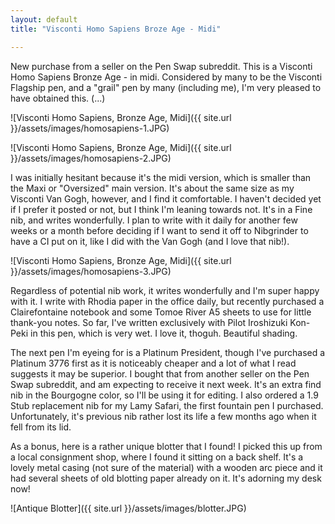 ```yaml
---
layout: default
title: "Visconti Homo Sapiens Broze Age - Midi"

---
```


New purchase from a seller on the Pen Swap subreddit.  This is a Visconti Homo Sapiens Bronze Age - in midi.  Considered by many to be the Visconti Flagship pen, and a "grail" pen by many (including me), I'm very pleased to have obtained this. (...)

![Visconti Homo Sapiens, Bronze Age, Midi]({{ site.url }}/assets/images/homosapiens-1.JPG)

<!--more-->

![Visconti Homo Sapiens, Bronze Age, Midi]({{ site.url }}/assets/images/homosapiens-2.JPG)

I was initially hesitant because it's the midi version, which is smaller than the Maxi or "Oversized" main version.  It's about the same size as my Visconti Van Gogh, however, and I find it comfortable.  I haven't decided yet if I prefer it posted or not, but I think I'm leaning towards not.  It's in a Fine nib, and writes wonderfully.  I plan to write with it daily for another few weeks or a month before deciding if I want to send it off to Nibgrinder to have a CI put on it, like I did with the Van Gogh (and I love that nib!).

![Visconti Homo Sapiens, Bronze Age, Midi]({{ site.url }}/assets/images/homosapiens-3.JPG)

Regardless of potential nib work, it writes wonderfully and I'm super happy with it.  I write with Rhodia paper in the office daily, but recently purchased a Clairefontaine notebook and some Tomoe River A5 sheets to use for little thank-you notes.  So far, I've written exclusively with Pilot Iroshizuki Kon-Peki in this pen, which is very wet.  I love it, thoguh.  Beautiful shading.

The next pen I'm eyeing for is a Platinum President, though I've purchased a Platinum 3776 first as it is noticeably cheaper and a lot of what I read suggests it may be superior.  I bought that from another seller on the Pen Swap subreddit, and am expecting to receive it next week.  It's an extra find nib in the Bourgogne color, so I'll be using it for editing.  I also ordered a 1.9 Stub replacement nib for my Lamy Safari, the first fountain pen I purchased.  Unfortunately, it's previous nib rather lost its life a few months ago when it fell from its lid.

As a bonus, here is a rather unique blotter that I found!  I picked this up from a local consignment shop, where I found it sitting on a back shelf.  It's a lovely metal casing (not sure of the material) with a wooden arc piece and it had several sheets of old blotting paper already on it.  It's adorning my desk now!

![Antique Blotter]({{ site.url }}/assets/images/blotter.JPG)
